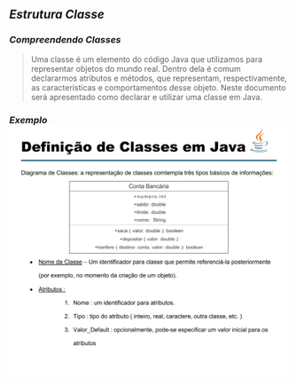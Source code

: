 ## _Estrutura Classe_

### _Compreendendo Classes_

> Uma classe é um elemento do código Java que utilizamos para representar objetos do mundo real. Dentro dela é comum declararmos atributos e métodos, que representam, respectivamente, as características e comportamentos desse objeto. Neste documento será apresentado como declarar e utilizar uma classe em Java.

### _Exemplo_![Imagem Classes](/Aula%2001%20-%2001%20-%20Orienta%C3%A7%C3%A3o%20Objeto/Image/Classes.jpg)
